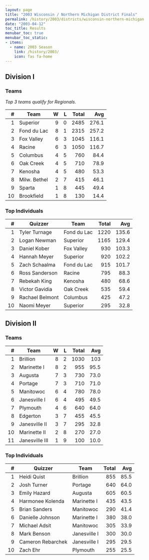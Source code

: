 ```yaml
---
layout: page
title: "2003 Wisconsin / Northern Michigan District Finals"
permalink: /history/2003/districts/wisconsin-northern-michigan
date: "2003-04-12"
toc_title: Results
menubar_toc: true
menubar_toc_static:
- items:
  - name: 2003 Season
    link: /history/2003/
    icon: fas fa-home
---
```


## Division I

### Teams

*Top 3 teams qualify for Regionals.*

|    # | Team         |    W |    L | Total |   Avg |
| ---: | ------------ | ---: | ---: | ----: | ----: |
|    1 | Superior     |    9 |    0 |  2485 | 276.1 |
|    2 | Fond du Lac  |    8 |    1 |  2315 | 257.2 |
|    3 | Fox Valley   |    6 |    3 |  1045 | 116.1 |
|    4 | Racine       |    6 |    3 |  1050 | 116.7 |
|    5 | Columbus     |    4 |    5 |   760 |  84.4 |
|    6 | Oak Creek    |    4 |    5 |   710 |  78.9 |
|    7 | Kenosha      |    4 |    5 |   480 |  53.3 |
|    8 | Milw. Bethel |    2 |    7 |   415 |  46.1 |
|    9 | Sparta       |    1 |    8 |   445 |  49.4 |
|   10 | Brookfield   |    1 |    8 |   130 |  14.4 |

### Top Individuals

|    # | Quizzer         | Team        | Total |   Avg |
| ---: | --------------- | ----------- | ----: | ----: |
|    1 | Tyler Turnage   | Fond du Lac |  1220 | 135.6 |
|    2 | Logan Newman    | Superior    |  1165 | 129.4 |
|    3 | Daniel Kober    | Fox Valley  |   930 | 103.3 |
|    4 | Hannah Meyer    | Superior    |   920 | 102.2 |
|    5 | Zach Schaalma   | Fond du Lac |   915 | 101.7 |
|    6 | Ross Sanderson  | Racine      |   795 |  88.3 |
|    7 | Rebekah King    | Kenosha     |   480 |  68.6 |
|    8 | Victor Gavidia  | Oak Creek   |   535 |  59.4 |
|    9 | Rachael Belmont | Columbus    |   425 |  47.2 |
|   10 | Naomi Meyer     | Superior    |   295 |  32.8 |

## Division II

### Teams

|    # | Team           |    W |    L | Total |  Avg |
| ---: | -------------- | ---: | ---: | ----: | ---: |
|    1 | Brillion       |    8 |    2 |  1030 |  103 |
|    2 | Marinette I    |    8 |    2 |   955 | 95.5 |
|    3 | Augusta        |    7 |    3 |   730 | 73.0 |
|    4 | Portage        |    7 |    3 |   710 | 71.0 |
|    5 | Manitowoc      |    6 |    4 |   780 | 78.0 |
|    6 | Janesville I   |    6 |    4 |   495 | 49.5 |
|    7 | Plymouth       |    4 |    6 |   640 | 64.0 |
|    8 | Edgerton       |    3 |    7 |   455 | 45.5 |
|    9 | Janesville II  |    3 |    7 |   295 | 32.8 |
|   10 | Marinette II   |    2 |    8 |   270 | 27.0 |
|   11 | Janesville III |    1 |    9 |   100 | 10.0 |

### Top Individuals

|    # | Quizzer           | Team         | Total |  Avg |
| ---: | ----------------- | ------------ | ----: | ---: |
|    1 | Heidi Quist       | Brillion     |   855 | 85.5 |
|    2 | Josh Turner       | Portage      |   640 | 64.0 |
|    3 | Emily Hazard      | Augusta      |   605 | 60.5 |
|    4 | Harmonee Kolenda  | Marinette I  |   435 | 43.5 |
|    5 | Brian Sanders     | Manitowoc    |   290 | 41.4 |
|    6 | Danielle Johnson  | Marinette I  |   380 | 38.0 |
|    7 | Michael Adsit     | Manitowoc    |   305 | 33.9 |
|    8 | Mark Benson       | Janesville I |   300 | 30.0 |
|    9 | Cameron Rebarchek | Janesville I |   295 | 29.5 |
|   10 | Zach Ehr          | Plymouth     |   255 | 25.5 |

